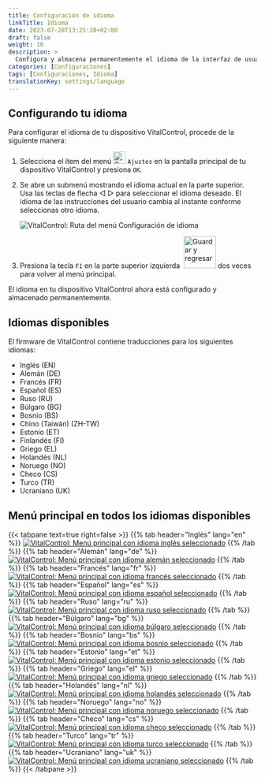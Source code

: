 ```yaml
---
title: Configuración de idioma
linkTitle: Idioma
date: 2023-07-28T13:25:28+02:00
draft: false
weight: 10
description: >
  Configura y almacena permanentemente el idioma de la interfaz de usuario en tu dispositivo VitalControl.
categories: [Configuraciones]
tags: [Configuraciones, Idioma]
translationKey: settings/language
---
```

## Configurando tu idioma

Para configurar el idioma de tu dispositivo VitalControl, procede de la siguiente manera:

1. Selecciona el ítem del menú <img src="/icons/gear.svg" width="25" align="bottom" alt="Configuraciones" /> `Ajustes` en la pantalla principal de tu dispositivo VitalControl y presiona `OK`.

1. Se abre un submenú mostrando el idioma actual en la parte superior. Usa las teclas de flecha ◁ ▷ para seleccionar el idioma deseado. El idioma de las instrucciones del usuario cambia al instante conforme seleccionas otro idioma.

   ![VitalControl: Ruta del menú Configuración de idioma](../images/select-lang.png "Configurando tu idioma")

1. Presiona la tecla `F1` en la parte superior izquierda &nbsp;<img src="/icons/footer/save_exit.svg" width="65" align="bottom" alt="Guardar y regresar" /> dos veces para volver al menú principal.

El idioma en tu dispositivo VitalControl ahora está configurado y almacenado permanentemente.

## Idiomas disponibles

El firmware de VitalControl contiene traducciones para los siguientes idiomas:

- Inglés (EN)
- Alemán (DE)
- Francés (FR)
- Español (ES)
- Ruso (RU)
- Búlgaro (BG)
- Bosnio (BS)
- Chino (Taiwán)  (ZH-TW)
- Estonio (ET)
- Finlandés (FI)
- Griego (EL)
- Holandés (NL)
- Noruego (NO)
- Checo (CS)
- Turco (TR)
- Ucraniano (UK)

## Menú principal en todos los idiomas disponibles

{{< tabpane text=true right=false >}}
  {{% tab header="Inglés" lang="en" %}}
[![VitalControl: Menú principal con idioma inglés seleccionado](/images/homescreen/english.png "Menú principal Inglés")](/en/demo/ "Demo app VitalControl (EN)")
  {{% /tab %}}
  {{% tab header="Alemán" lang="de" %}}
[![VitalControl: Menú principal con idioma alemán seleccionado](/images/homescreen/german.png "Menú principal Alemán")](/demo/ "Demo app VitalControl (DE)")
  {{% /tab %}}
  {{% tab header="Francés" lang="fr" %}}
[![VitalControl: Menú principal con idioma francés seleccionado](/images/homescreen/french.png "Menú principal Francés")](/fr/demo/ "Demo app VitalControl (FR)")
  {{% /tab %}}
  {{% tab header="Español" lang="es" %}}
[![VitalControl: Menú principal con idioma español seleccionado](/images/homescreen/spanish.png "Menú principal Español")](/es/demo/ "Demo app VitalControl (ES)")
  {{% /tab %}}
  {{% tab header="Ruso" lang="ru" %}}
[![VitalControl: Menú principal con idioma ruso seleccionado](/images/homescreen/russian.png "Menú principal Ruso")](/ru/demo/ "Demo app VitalControl (RU)")
  {{% /tab %}}
  {{% tab header="Búlgaro" lang="bg" %}}
[![VitalControl: Menú principal con idioma búlgaro seleccionado](/images/homescreen/bulgarian.png "Menú principal Búlgaro")](/bg/demo/ "Demo app VitalControl (BG)")
  {{% /tab %}}
  {{% tab header="Bosnio" lang="bs" %}}
[![VitalControl: Menú principal con idioma bosnio seleccionado](/images/homescreen/bosnian.png "Menú principal Bosnio")](/bs/demo/ "Demo app VitalControl (BS)")
  {{% /tab %}}
  {{% tab header="Estonio" lang="et" %}}
[![VitalControl: Menú principal con idioma estonio seleccionado](/images/homescreen/estonian.png "Menú principal Estonio")](/et/demo/ "Demo app VitalControl (ET)")
  {{% /tab %}}
  {{% tab header="Griego" lang="el" %}}
[![VitalControl: Menú principal con idioma griego seleccionado](/images/homescreen/greek.png "Menú principal Griego")](/el/demo/ "Demo app VitalControl (EL)")
  {{% /tab %}}
  {{% tab header="Holandés" lang="nl" %}}
[![VitalControl: Menú principal con idioma holandés seleccionado](/images/homescreen/dutch.png "Menú principal Holandés")](/nl/demo/ "Demo app VitalControl (NL)")
  {{% /tab %}}
  {{% tab header="Noruego" lang="no" %}}
[![VitalControl: Menú principal con idioma noruego seleccionado](/images/homescreen/norwegian.png "Menú principal Noruego")](/no/demo/ "Demo app VitalControl (NO)")
  {{% /tab %}}
  {{% tab header="Checo" lang="cs" %}}
[![VitalControl: Menú principal con idioma checo seleccionado](/images/homescreen/czech.png "Menú principal Checo")](/cs/demo/ "Demo app VitalControl (CS)")
  {{% /tab %}}
  {{% tab header="Turco" lang="tr" %}}
[![VitalControl: Menú principal con idioma turco seleccionado](/images/homescreen/turkish.png "Menú principal Turco")](/tr/demo/ "Demo app VitalControl (TR)")
  {{% /tab %}}
  {{% tab header="Ucraniano" lang="uk" %}}
[![VitalControl: Menú principal con idioma ucraniano seleccionado](/images/homescreen/ukrainian.png "Menú principal Ucraniano")](/uk/demo/ "Demo app VitalControl (UK)")
  {{% /tab %}}
{{< /tabpane >}}

